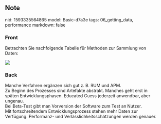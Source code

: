 ## Note
nid: 1593335564865
model: Basic-d7a3e
tags: 06_getting_data, performance
markdown: false

### Front
Betrachten Sie nachfolgende Tabelle für Methoden zur Sammlung von
Daten:
<div><img src=
paste-a624ec70fdec74dc23c870b6584c5fb2355f89aa.jpg></div>

### Back
<div>
  Manche Verfahren ergänzen sich gut z. B. RUM und APM.
</div>
<div>
  Zu Beginn des Prozesses sind Artefakte abstrakt. Manches geht
  erst in späten Entwicklungsphasen. Educated Guess jederzeit
  anwendbar, aber ungenau.
</div>
<div>
  Bei Beta-Test gibt man Vorversion der Software zum Test an
  Nutzer.
</div>
<div>
  Mit fortschreitendem Entwicklungsprozess stehen mehr Daten zur
  Verfügung. Performanz- und Verlässlichkeitsschätzungen werden
  genauer.
</div>
